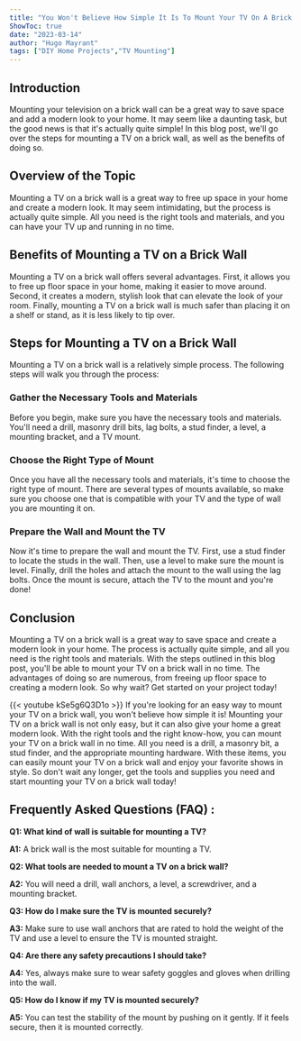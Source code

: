 ```yaml
---
title: "You Won't Believe How Simple It Is To Mount Your TV On A Brick Wall!"
ShowToc: true 
date: "2023-03-14"
author: "Hugo Mayrant" 
tags: ["DIY Home Projects","TV Mounting"]
---
```

## Introduction

Mounting your television on a brick wall can be a great way to save space and add a modern look to your home. It may seem like a daunting task, but the good news is that it's actually quite simple! In this blog post, we'll go over the steps for mounting a TV on a brick wall, as well as the benefits of doing so.

## Overview of the Topic

Mounting a TV on a brick wall is a great way to free up space in your home and create a modern look. It may seem intimidating, but the process is actually quite simple. All you need is the right tools and materials, and you can have your TV up and running in no time.

## Benefits of Mounting a TV on a Brick Wall

Mounting a TV on a brick wall offers several advantages. First, it allows you to free up floor space in your home, making it easier to move around. Second, it creates a modern, stylish look that can elevate the look of your room. Finally, mounting a TV on a brick wall is much safer than placing it on a shelf or stand, as it is less likely to tip over.

## Steps for Mounting a TV on a Brick Wall

Mounting a TV on a brick wall is a relatively simple process. The following steps will walk you through the process:

### Gather the Necessary Tools and Materials

Before you begin, make sure you have the necessary tools and materials. You'll need a drill, masonry drill bits, lag bolts, a stud finder, a level, a mounting bracket, and a TV mount.

### Choose the Right Type of Mount

Once you have all the necessary tools and materials, it's time to choose the right type of mount. There are several types of mounts available, so make sure you choose one that is compatible with your TV and the type of wall you are mounting it on.

### Prepare the Wall and Mount the TV

Now it's time to prepare the wall and mount the TV. First, use a stud finder to locate the studs in the wall. Then, use a level to make sure the mount is level. Finally, drill the holes and attach the mount to the wall using the lag bolts. Once the mount is secure, attach the TV to the mount and you're done!

## Conclusion

Mounting a TV on a brick wall is a great way to save space and create a modern look in your home. The process is actually quite simple, and all you need is the right tools and materials. With the steps outlined in this blog post, you'll be able to mount your TV on a brick wall in no time. The advantages of doing so are numerous, from freeing up floor space to creating a modern look. So why wait? Get started on your project today!

{{< youtube kSe5g6Q3D1o >}} 
If you're looking for an easy way to mount your TV on a brick wall, you won't believe how simple it is! Mounting your TV on a brick wall is not only easy, but it can also give your home a great modern look. With the right tools and the right know-how, you can mount your TV on a brick wall in no time. All you need is a drill, a masonry bit, a stud finder, and the appropriate mounting hardware. With these items, you can easily mount your TV on a brick wall and enjoy your favorite shows in style. So don't wait any longer, get the tools and supplies you need and start mounting your TV on a brick wall today!

## Frequently Asked Questions (FAQ) :
**Q1: What kind of wall is suitable for mounting a TV?**

**A1:** A brick wall is the most suitable for mounting a TV.

**Q2: What tools are needed to mount a TV on a brick wall?**

**A2:** You will need a drill, wall anchors, a level, a screwdriver, and a mounting bracket.

**Q3: How do I make sure the TV is mounted securely?**

**A3:** Make sure to use wall anchors that are rated to hold the weight of the TV and use a level to ensure the TV is mounted straight.

**Q4: Are there any safety precautions I should take?**

**A4:** Yes, always make sure to wear safety goggles and gloves when drilling into the wall.

**Q5: How do I know if my TV is mounted securely?**

**A5:** You can test the stability of the mount by pushing on it gently. If it feels secure, then it is mounted correctly.





